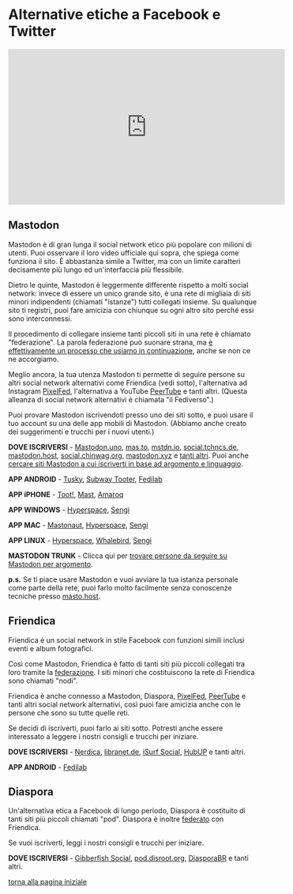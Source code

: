 # Alternative etiche a Facebook e Twitter

<center>
<iframe width="560" height="315" src="https://www.youtube.com/embed/IPSbNdBmWKE" frameborder="0" allow="accelerometer; autoplay; encrypted-media; gyroscope; picture-in-picture" allowfullscreen></iframe>
</center>

## Mastodon

Mastodon è di gran lunga il social network etico più popolare con milioni di utenti. Puoi osservare il loro video ufficiale qui sopra, che spiega come funziona il sito. È abbastanza simile a Twitter, ma con un limite caratteri decisamente più lungo ed un'interfaccia più flessibile. 

Dietro le quinte, Mastodon è leggermente differente rispetto a molti social network: 
invece di essere un unico grande sito, è una rete di migliaia di siti minori indipendenti 
(chiamati "istanze") tutti collegati insieme. 
Su qualunque sito ti registri, puoi fare amicizia con chiunque su ogni altro sito 
perché essi sono interconnessi. 

Il procedimento di collegare insieme tanti piccoli siti in una rete è chiamato 
"federazione". La parola federazione può suonare strana, 
ma [è effettivamente un processo che usiamo in continuazione](siti-federati), 
anche se non ce ne accorgiamo. 

Meglio ancora, la tua utenza Mastodon ti permette di seguire persone su altri social 
network alternativi come Friendica (vedi sotto), l'alternativa ad Instagram 
[PixelFed](instagram), l'alternativa a YouTube [PeerTube](youtube) e tanti altri. 
(Questa alleanza di social network alternativi è chiamata "il Fediverso".)

Puoi provare Mastodon iscrivendoti presso uno dei siti sotto, e puoi usare il tuo account su una delle app mobili di Mastodon. (Abbiamo anche creato dei suggerimenti e trucchi per i nuovi utenti.)

**DOVE ISCRIVERSI** - [Mastodon.uno](https://mastodon.uno/), 
[mas.to](https://mas.to/), 
[mstdn.io](https://mstdn.io/), 
[social.tchncs.de](https://social.tchncs.de/), 
[mastodon.host](https://mastodon.host/), 
[social.chinwag.org](https://social.chinwag.org/), 
[mastodon.xyz](https://mastodon.xyz/) 
e [tanti altri](http://joinmastodon.org/). 
Puoi anche [cercare siti Mastodon a cui iscriverti in base ad argomento e linguaggio](https://instances.social/list#lang=&allowed=&prohibited=&users=). 

**APP ANDROID** - 
[Tusky](https://play.google.com/store/apps/details?id=com.keylesspalace.tusky), 
[Subway Tooter](https://play.google.com/store/apps/details?id=jp.juggler.subwaytooter), 
[Fedilab](https://play.google.com/store/apps/details?id=app.fedilab.android) 

**APP iPHONE** - [Toot!](https://itunes.apple.com/app/toot/id1229021451), 
[Mast](https://itunes.apple.com/app/mast/id1437429129), 
[Amaroq](https://itunes.apple.com/app/amarok-for-mastodon/id1214116200)

**APP WINDOWS** - [Hyperspace](https://hyperspace.marquiskurt.net/), 
[Sengi](https://nicolasconstant.github.io/sengi/)

**APP MAC** - [Mastonaut](https://mastonaut.app/), 
[Hyperspace](https://hyperspace.marquiskurt.net/), 
[Sengi](https://nicolasconstant.github.io/sengi/)

**APP LINUX** - [Hyperspace](https://hyperspace.marquiskurt.net/), 
[Whalebird](https://whalebird.org/), 
[Sengi](https://nicolasconstant.github.io/sengi/)

**MASTODON TRUNK** - Clicca qui per [trovare persone da seguire su Mastodon per argomento](https://communitywiki.org/trunk/). 

**p.s.** Se ti piace usare Mastodon e vuoi avviare la tua istanza personale come 
parte della rete, puoi farlo molto facilmente senza conoscenze tecniche 
presso [masto.host](https://masto.host/). 

## Friendica

Friendica è un social network in stile Facebook con funzioni simili inclusi eventi e album fotografici. 

Così come Mastodon, Friendica è fatto di tanti siti più piccoli collegati tra loro tramite la [federazione](siti-federati). I siti minori che costituiscono la rete di Friendica sono chiamati "nodi". 

Friendica è anche connesso a Mastodon, Diaspora, [PixelFed](instagram), [PeerTube](youtube) e tanti altri social network alternativi, così puoi fare amicizia anche con le persone che sono su tutte quelle reti. 

Se decidi di iscriverti, puoi farlo ai siti sotto. Potresti anche essere interessato a leggere i nostri consigli e trucchi per iniziare. 

**DOVE ISCRIVERSI** - [Nerdica](https://nerdica.net/), 
[libranet.de](https://libranet.de/), 
[iSurf Social](https://social.isurf.ca/), 
[HubUP](https://friendica.hubup.pro/) e tanti altri. 

**APP ANDROID** - 
[Fedilab](https://play.google.com/store/apps/details?id=app.fedilab.android)

## Diaspora

Un'alternativa etica a Facebook di lungo periodo, Diaspora è costituito di tanti siti più piccoli chiamati "pod". Diaspora è inoltre [federato](siti-federati) con Friendica. 

Se vuoi iscriverti, leggi i nostri consigli e trucchi per iniziare. 

**DOVE ISCRIVERSI** - [Gibberfish Social](https://social.gibberfish.org/), 
[pod.disroot.org](https://pod.disroot.org/), 
[DiasporaBR](https://diasporabr.com.br/) e tanti altri. 

[torna alla pagina iniziale](index)
